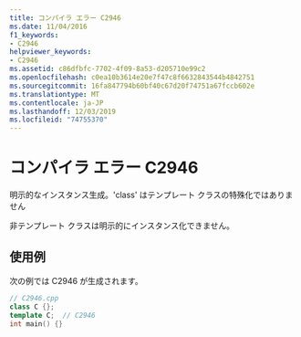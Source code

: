 ```yaml
---
title: コンパイラ エラー C2946
ms.date: 11/04/2016
f1_keywords:
- C2946
helpviewer_keywords:
- C2946
ms.assetid: c86dfbfc-7702-4f09-8a53-d205710e99c2
ms.openlocfilehash: c0ea10b3614e20e7f47c8f6632843544b4842751
ms.sourcegitcommit: 16fa847794b60bf40c67d20f74751a67fccb602e
ms.translationtype: MT
ms.contentlocale: ja-JP
ms.lasthandoff: 12/03/2019
ms.locfileid: "74755370"
---
```

# <a name="compiler-error-c2946"></a>コンパイラ エラー C2946

明示的なインスタンス生成。'class' はテンプレート クラスの特殊化ではありません

非テンプレート クラスは明示的にインスタンス化できません。

## <a name="example"></a>使用例

次の例では C2946 が生成されます。

```cpp
// C2946.cpp
class C {};
template C;  // C2946
int main() {}
```
